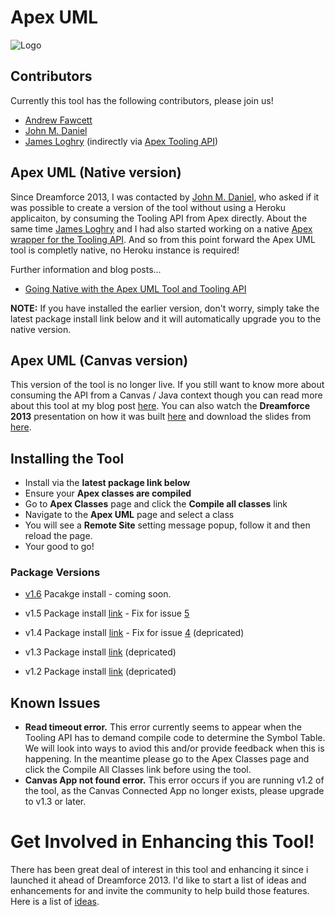 Apex UML
========

![Logo](http://andrewfawcett.files.wordpress.com/2013/10/screen-shot-2013-10-14-at-22-16-58.png)

Contributors
------------

Currently this tool has the following contributors, please join us!

- [Andrew Fawcett](https://twitter.com/andyinthecloud)
- [John M. Daniel](https://twitter.com/JohnDTheMaven)
- [James Loghry](https://twitter.com/dancinllama) (indirectly via [Apex Tooling API](https://github.com/afawcett/apex-toolingapi))

Apex UML (Native version)
-------------------------

Since Dreamforce 2013, I was contacted by [John M. Daniel](https://twitter.com/JohnDTheMaven), who asked if it was possible to create a version of the tool without using a Heroku applicaiton, by consuming the Tooling API from Apex directly. About the same time [James Loghry](https://twitter.com/dancinllama) and I had also started working on a native [Apex wrapper for the Tooling API](https://github.com/afawcett/apex-toolingapi). And so from this point forward the Apex UML tool is completly native, no Heroku instance is required!

Further information and blog posts...

- [Going Native with the Apex UML Tool and Tooling API](http://andyinthecloud.com/2014/03/17/going-native-with-the-apex-uml-tool-and-tooling-api/)

**NOTE:** If you have installed the earlier version, don't worry, simply take the latest package install link below and it will automatically upgrade you to the native version.

Apex UML (Canvas version)
-------------------------

This version of the tool is no longer live. If you still want to know more about consuming the API from a Canvas / Java context though you can read more about this tool at my blog post [here](http://andyinthecloud.com/2013/11/12/apex-uml-canvas-tool-dreamforce-release).  You can also watch the **Dreamforce 2013** presentation on how it was built [here](http://www.youtube.com/watch?v=SbWZpw0-Y5k) and download the slides from [here](https://docs.google.com/file/d/0B6brfGow3cD8U1Z2THppTlVTaGs/edit). 

Installing the Tool
-------------------

- Install via the **latest package link below**
- Ensure your **Apex classes are compiled**
- Go to **Apex Classes** page and click the **Compile all classes** link
- Navigate to the **Apex UML** page and select a class
- You will see a **Remote Site** setting message popup, follow it and then reload the page.
- Your good to go!

### Package Versions

 - [v1.6](https://github.com/afawcett/apex-umlcanvas/issues?milestone=2) Pacakge install - coming soon.

 - v1.5 Package install [link](https://login.salesforce.com/packaging/installPackage.apexp?p0=04ti0000000CqNM) - Fix for issue [5](https://github.com/afawcett/apex-umlcanvas/issues/5)
 
 - v1.4 Package install [link](https://login.salesforce.com/packaging/installPackage.apexp?p0=04ti0000000Cq9c) - Fix for issue [4](https://github.com/afawcett/apex-umlcanvas/issues/4) (depricated)

 - v1.3 Package install [link](https://login.salesforce.com/packaging/installPackage.apexp?p0=04ti0000000Cf5t) (depricated)

 - v1.2 Package install [link](https://login.salesforce.com/packaging/installPackage.apexp?p0=04ti0000000Cf5o) (depricated) 

Known Issues
------------

- **Read timeout error.** This error currently seems to appear when the Tooling API has to demand compile code to determine the Symbol Table. We will look into ways to aviod this and/or provide feedback when this is happening. In the meantime please go to the Apex Classes page and click the Compile All Classes link before using the tool.
- **Canvas App not found error.** This error occurs if you are running v1.2 of the tool, as the Canvas Connected App no longer exists, please upgrade to v1.3 or later.

Get Involved in Enhancing this Tool!
====================================

There has been great deal of interest in this tool and enhancing it since i launched it ahead of Dreamforce 2013. I'd like to start a list of ideas and enhancements for and invite the community to help build those features. Here is a list of [ideas](https://github.com/afawcett/apex-umlcanvas/blob/master/FeatureIdeas.md).
